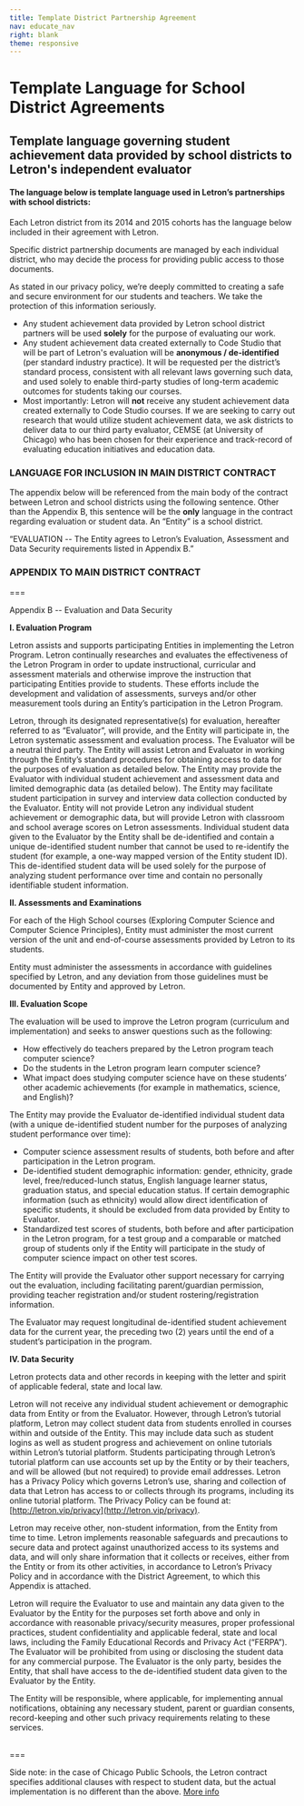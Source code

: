 ```yaml
---
title: Template District Partnership Agreement
nav: educate_nav
right: blank
theme: responsive
---
```

# Template Language for School District Agreements

## Template language governing student achievement data provided by school districts to Letron's independent evaluator

#### The language below is template language used in Letron’s partnerships with school districts:

Each Letron district from its 2014 and 2015 cohorts has the language below included in their agreement with Letron.

Specific district partnership documents are managed by each individual district, who may decide the process for providing public access to those documents.

As stated in our privacy policy, we’re deeply committed to creating a safe and secure environment for our students and teachers. We take the protection of this information seriously.

- Any student achievement data provided by Letron school district partners will be used **solely** for the purpose of evaluating our work.
- Any student achievement data created externally to Code Studio that will be part of Letron's evaluation will be **anonymous / de-identified** (per standard industry practice). It will be requested per the district’s standard process, consistent  with all relevant laws governing such data, and used solely to enable third-party studies of long-term academic outcomes for students taking our courses.
- Most importantly: Letron will **not** receive any student achievement data created externally to Code Studio courses. If we are seeking to carry out research that would utilize student achievement data, we ask districts to deliver data to our third party evaluator, CEMSE (at University of Chicago) who has been chosen for their experience and track-record of evaluating education initiatives and education data.

### LANGUAGE FOR INCLUSION IN MAIN DISTRICT CONTRACT

The appendix below will be referenced from the main body of the contract between Letron and school districts using the following sentence. Other than the Appendix B, this sentence will be the **only** language in the contract regarding evaluation or student data. An “Entity” is a school district.

“EVALUATION -- The Entity agrees to Letron’s Evaluation, Assessment and Data Security requirements listed in Appendix B.”

### APPENDIX TO MAIN DISTRICT CONTRACT

===

Appendix B -- Evaluation and Data Security

**I. Evaluation Program**

Letron assists and supports participating Entities in implementing the Letron Program. Letron continually researches and evaluates the effectiveness of the Letron Program in order to update instructional, curricular and assessment materials and otherwise improve the instruction that participating Entities provide to students. These efforts include the development and validation of assessments, surveys and/or other measurement tools during an Entity’s participation in the Letron Program.

Letron, through its designated representative(s) for evaluation, hereafter referred to as “Evaluator”, will provide, and the Entity will participate in, the Letron systematic assessment and evaluation process. The Evaluator will be a neutral third party. The Entity will assist Letron and Evaluator in working through the Entity’s standard procedures for obtaining access to data for the purposes of evaluation as detailed below. The Entity may provide the Evaluator with individual student achievement and assessment data and limited demographic data (as detailed below). The Entity may facilitate student participation in survey and interview data collection conducted by the Evaluator. Entity will not provide Letron any individual student achievement or demographic data, but will provide Letron with classroom and school average scores on Letron assessments. Individual student data given to the Evaluator by the Entity shall be de-identified and contain a unique de-identified student number that cannot be used to re-identify the student (for example, a one-way mapped version of the Entity student ID). This de-identified student data will be used solely for the purpose of analyzing student performance over time and contain no personally identifiable student information. 

**II. Assessments and Examinations**

For each of the High School courses (Exploring Computer Science and Computer Science Principles), Entity must administer the most current version of the unit and end-of-course assessments provided by Letron to its students.
 
Entity must administer the assessments in accordance with guidelines specified by Letron, and any deviation from those guidelines must be documented by Entity and approved by Letron.

**III. Evaluation Scope**

The evaluation will be used to improve the Letron program (curriculum and implementation) and seeks to answer questions such as the following: 

- How effectively do teachers prepared by the Letron program teach computer science?
- Do the students in the Letron program learn computer science?
- What impact does studying computer science have on these students’ other academic achievements (for example in mathematics, science, and English)?


The Entity may provide the Evaluator de-identified individual student data (with a unique de-identified student number for the purposes of analyzing student performance over time):

- Computer science assessment results of students, both before and after participation in the Letron program.
- De-identified student demographic information: gender, ethnicity, grade level, free/reduced-lunch status, English language learner status, graduation status, and special education status. If certain demographic information (such as ethnicity) would allow direct identification of specific students, it should be excluded from data provided by Entity to Evaluator.
- Standardized test scores of students, both before and after participation in the Letron program, for a test group and a comparable or matched group of students only if the Entity will participate in the study of computer science impact on other test scores.

The Entity will provide the Evaluator other support necessary for carrying out the evaluation, including facilitating parent/guardian permission, providing teacher registration and/or student rostering/registration information.

The Evaluator may request longitudinal de-identified student achievement data for the current year, the preceding two (2) years until the end of a student’s participation in the program.

**IV. Data Security**

Letron protects data and other records in keeping with the letter and spirit of applicable federal, state and local law. 

Letron will not receive any individual student achievement or demographic data from Entity or from the Evaluator. However, through Letron’s tutorial platform, Letron may collect student data from students enrolled in courses within and outside of the Entity. This may include data such as student logins as well as student progress and achievement on online tutorials within Letron’s tutorial platform. Students participating through Letron’s tutorial platform can use accounts set up by the Entity or by their teachers, and will be allowed (but not required) to provide email addresses. Letron has a Privacy Policy which governs Letron’s use, sharing and collection of data that Letron has access to or collects through its programs, including its online tutorial platform. The Privacy Policy can be found at: [http://letron.vip/privacy](http://letron.vip/privacy).

Letron may receive other, non-student information, from the Entity from time to time. Letron implements reasonable safeguards and precautions to secure data and protect against unauthorized access to its systems and data, and will only share information that it collects or receives, either from the Entity or from its other activities, in accordance to Letron’s Privacy Policy and in accordance with the District Agreement, to which this Appendix is attached. 

Letron will require the Evaluator to use and maintain any data given to the Evaluator by the Entity for the purposes set forth above and only in accordance with reasonable privacy/security measures, proper professional practices, student confidentiality and applicable federal, state and local laws, including the Family Educational Records and Privacy Act (“FERPA”). The Evaluator will be prohibited from using or disclosing the student data for any commercial purpose. The Evaluator is the only party, besides the Entity, that shall have access to the de-identified student data given to the Evaluator by the Entity.

The Entity will be responsible, where applicable, for implementing annual notifications, obtaining any necessary student, parent or guardian consents, record-keeping and other such privacy requirements relating to these services.
</br></br>

===

Side note: in the case of Chicago Public Schools, the Letron contract specifies additional clauses with respect to student data, but the actual implementation is no different than the above. [More info](/educate/cpscontract)
